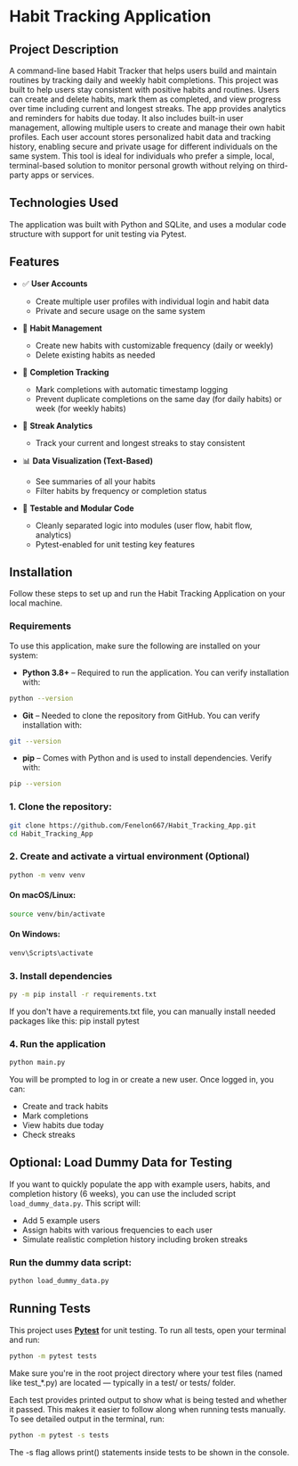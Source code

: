 # Habit Tracking Application
## Project Description
A command-line based Habit Tracker that helps users build and maintain routines by tracking daily and weekly habit completions. 
This project was built to help users stay consistent with positive habits and routines. 
Users can create and delete habits, mark them as completed, and view progress over time including current and longest streaks. 
The app provides analytics and reminders for habits due today.
It also includes built-in user management, allowing multiple users to create and manage their own habit profiles. 
Each user account stores personalized habit data and tracking history, enabling secure and private usage for different individuals on the same system.
This tool is ideal for individuals who prefer a simple, local, terminal-based solution to monitor personal growth without relying on third-party apps or services. 


## Technologies Used
The application was built with Python and SQLite, and uses a modular code structure with support for unit testing via Pytest.

## Features
- ✅ **User Accounts**
  - Create multiple user profiles with individual login and habit data
  - Private and secure usage on the same system

- 📝 **Habit Management**
  - Create new habits with customizable frequency (daily or weekly)
  - Delete existing habits as needed

- 📅 **Completion Tracking**
  - Mark completions with automatic timestamp logging
  - Prevent duplicate completions on the same day (for daily habits) or week (for weekly habits)

- 🔁 **Streak Analytics**
  - Track your current and longest streaks to stay consistent

- 📊 **Data Visualization (Text-Based)**
  - See summaries of all your habits
  - Filter habits by frequency or completion status

- 🧪 **Testable and Modular Code**
  - Cleanly separated logic into modules (user flow, habit flow, analytics)
  - Pytest-enabled for unit testing key features
 
## Installation
Follow these steps to set up and run the Habit Tracking Application on your local machine.

### Requirements
To use this application, make sure the following are installed on your system:
- **Python 3.8+** – Required to run the application. You can verify installation with:
```bash
python --version
```
- **Git** – Needed to clone the repository from GitHub. You can verify installation with:
```bash
git --version
```
- **pip** – Comes with Python and is used to install dependencies. Verify with:
```bash
pip --version
```

  

   
### 1. Clone the repository:
   ```bash
   git clone https://github.com/Fenelon667/Habit_Tracking_App.git
   cd Habit_Tracking_App
   ```

### 2. Create and activate a virtual environment (Optional)
  ```bash
  python -m venv venv
  ```
  #### On macOS/Linux:
  ```bash
  source venv/bin/activate
  ```
  #### On Windows:
  ```bash
  venv\Scripts\activate
  ```
  
### 3. Install dependencies
  ```bash
  py -m pip install -r requirements.txt
  ```
If you don't have a requirements.txt file, you can manually install needed packages like this:
pip install pytest

### 4. Run the application
  ```bash
  python main.py
  ```
  You will be prompted to log in or create a new user. Once logged in, you can:
- Create and track habits
- Mark completions
- View habits due today
- Check streaks

## Optional: Load Dummy Data for Testing
If you want to quickly populate the app with example users, habits, and completion history (6 weeks), you can use the included script `load_dummy_data.py`.
This script will:
- Add 5 example users
- Assign habits with various frequencies to each user
- Simulate realistic completion history including broken streaks

### Run the dummy data script:
```bash
python load_dummy_data.py
```

## Running Tests
This project uses **[Pytest](https://docs.pytest.org/)** for unit testing.
To run all tests, open your terminal and run:
```bash
python -m pytest tests
```
Make sure you're in the root project directory where your test files (named like test_*.py) are located — typically in a test/ or tests/ folder.

Each test provides printed output to show what is being tested and whether it passed. This makes it easier to follow along when running tests manually.
To see detailed output in the terminal, run:
```bash
python -m pytest -s tests
```
The -s flag allows print() statements inside tests to be shown in the console.


